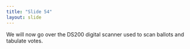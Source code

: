 ```yaml
---
title: "Slide 54"
layout: slide
---
```


We will now go over the DS200 digital scanner used to scan ballots and tabulate votes.